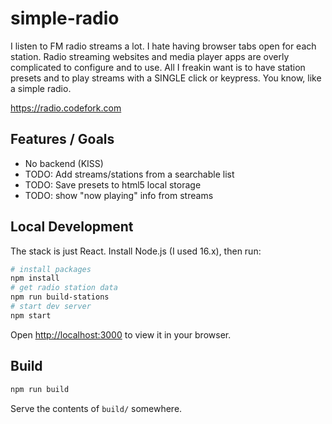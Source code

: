 
# simple-radio

I listen to FM radio streams a lot. I hate having browser tabs open for each station.
Radio streaming websites and media player apps are overly complicated to 
configure and to use. All I freakin want is to have station presets and to play streams
with a SINGLE click or keypress. You know, like a simple radio.

https://radio.codefork.com

## Features / Goals

- No backend (KISS)
- TODO: Add streams/stations from a searchable list
- TODO: Save presets to html5 local storage
- TODO: show "now playing" info from streams

## Local Development

The stack is just React. Install Node.js (I used 16.x), then run:

```sh
# install packages
npm install
# get radio station data
npm run build-stations
# start dev server
npm start
```

Open [http://localhost:3000](http://localhost:3000) to view it in your browser.

## Build

```sh
npm run build
```

Serve the contents of `build/` somewhere.
